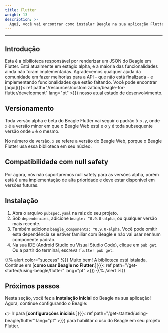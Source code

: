 ```yaml
---
title: Flutter
weight: 13
description: >-
  Aqui, você vai encontrar como instalar Beagle na sua aplicação Flutter.
---
```


---

## Introdução
Esta é a bibilioteca responsável por renderizar um JSON do Beagle em Flutter. Está atualmente em estágio alpha, e a maioria das funcionalidades ainda não foram implementadas. Agradecemos qualquer ajuda da comunidade em fazer melhorias para a API - que não está finalizada - e implementando funcionalidades que estão faltando. Você pode encontrar [aqui]({{< ref path="/resources/customization/beagle-for-flutter/development" lang="pt" >}}) nosso atual estado de desenvolvimento.

## Versionamento
Toda versão alpha e beta do Beagle Flutter vai seguir o padrão `0.x.y`, onde `x` é a versão minor em que o Beagle Web
está e o `y` é toda subsequente versão onde `x` é o mesmo.

No número de versão, `x` se refere a versão do Beagle Web, porque o Beagle Flutter usa essa biblioteca em seu núcleo.

## Compatibilidade com null safety
Por agora, nós não suportaremos null safety para as versões alpha, porém está é uma implementação de alta prioridade e deve estar disponível em versões futuras.

## Instalação
1. Abra o arquivo `pubspec.yaml` na raiz do seu projeto.
2. Sob `dependencies`, adicione `beagle: ^0.9.0-alpha`, ou qualquer versão mais recente.
3. Também adicione `beagle_components: ^0.9.0-alpha`. Você pode omitir esta dependência se estiver familiar com Beagle e não vai usar nenhum componente padrão.
4. Na sua IDE (Android Studio ou Visual Studio Code), clique em `pub get`. Ou a partir do terminal, escreva `flutter pub get`.

{{% alert color="success" %}}
Muito bem! A biblioteca está istalada. Continue em [**como usar Beagle no Flutter.**]({{< ref path="/get-started/using-beagle/flutter" lang="pt" >}})
{{% /alert %}}

## **Próximos passos**

Nesta seção, você fez a **instalação inicial** do Beagle na sua aplicação!  
Agora, continue configurando o Beagle:

👉 Ir para
[**configurações iniciais** ]({{< ref path="/get-started/using-beagle/flutter" lang="pt" >}}) para habilitar o uso do Beagle em seu projeto Flutter.
